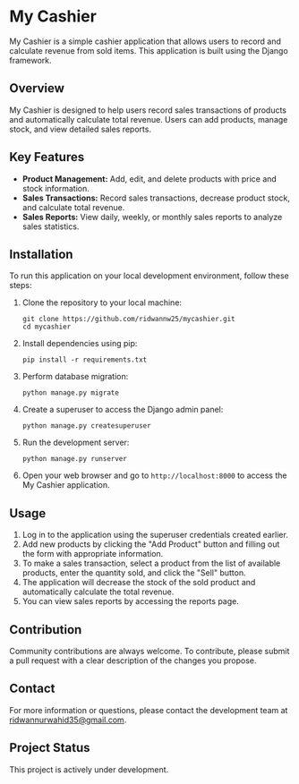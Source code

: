 # My Cashier

My Cashier is a simple cashier application that allows users to record and calculate revenue from sold items. This application is built using the Django framework.

## Overview

My Cashier is designed to help users record sales transactions of products and automatically calculate total revenue. Users can add products, manage stock, and view detailed sales reports.

## Key Features

- **Product Management:** Add, edit, and delete products with price and stock information.
- **Sales Transactions:** Record sales transactions, decrease product stock, and calculate total revenue.
- **Sales Reports:** View daily, weekly, or monthly sales reports to analyze sales statistics.

## Installation

To run this application on your local development environment, follow these steps:

1. Clone the repository to your local machine:
   ```
   git clone https://github.com/ridwannw25/mycashier.git
   cd mycashier
   ```

2. Install dependencies using pip:
   ```
   pip install -r requirements.txt
   ```

3. Perform database migration:
   ```
   python manage.py migrate
   ```

4. Create a superuser to access the Django admin panel:
   ```
   python manage.py createsuperuser
   ```

5. Run the development server:
   ```
   python manage.py runserver
   ```

6. Open your web browser and go to `http://localhost:8000` to access the My Cashier application.

## Usage

1. Log in to the application using the superuser credentials created earlier.
2. Add new products by clicking the "Add Product" button and filling out the form with appropriate information.
3. To make a sales transaction, select a product from the list of available products, enter the quantity sold, and click the "Sell" button.
4. The application will decrease the stock of the sold product and automatically calculate the total revenue.
5. You can view sales reports by accessing the reports page.

## Contribution

Community contributions are always welcome. To contribute, please submit a pull request with a clear description of the changes you propose.


## Contact

For more information or questions, please contact the development team at ridwannurwahid35@gmail.com.

## Project Status

This project is actively under development.
